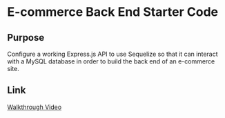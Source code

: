 # E-commerce Back End Starter Code

## Purpose

Configure a working Express.js API to use Sequelize so that it can interact with a MySQL database in order to build the back end of an e-commerce site.  

## Link

[Walkthrough Video]()